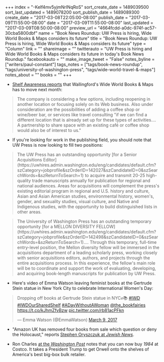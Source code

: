 +++
index = "-Kelf4mv5yjmNrINqRoS"
sort_create_date = 1489039500
sort_last_updated = 1489078200
sort_publish_date = 1489089300
create_date = "2017-03-08T22:05:00-08:00"
publish_date = "2017-03-09T11:55:00-08:00"
date = "2017-03-09T11:55:00-08:00"
last_updated = "2017-03-09T08:50:00-08:00"
preview_url = "4664fcdd-a0dc-974f-ac57-30cba5800dbf"
name = "Book News Roundup: UW Press is hiring, Wide World Books & Maps considers its future"
title = "Book News Roundup: UW Press is hiring, Wide World Books & Maps considers its future"
type = "Column"
link = ""
shareimage = ""
twitterauto = "UW Press is hiring and Wide World Books & Maps considers its future in today's Book News Roundup."
facebookauto = ""
make_image_tweet = "False"
notes_byline = ["writers/paul-constant"]
tags_notes = ["tags/book-news-roundup", "tags/university-of-washington-press", "tags/wide-world-travel-&amp;-maps"]
notes_about = ""
books = ""
+++
* [Shelf Awareness reports](http://www.shelf-awareness.com/issue.html?issue=2952#m35724) that Wallingford's Wide World Books & Maps has to move next month:

<blockquote>The company is considering a few options, including reopening in another location or focusing solely on its Web business. Also under consideration are the possibilities of adding a coffee shop or wine/beer bar, or services like travel consulting "if we can find a different location that is already set up for these types of activities.... A partnership to share space with an existing café or coffee shop would also be of interest to us."</blockquote>

* If you're looking for work in the publishing field, you should note that UW Press is now looking to fill two positions:

<blockquote>The UW Press has an outstanding opportunity [for a Senior Acquisitions Editor](https://uwhires.admin.washington.edu/eng/candidates/default.cfm?szCategory=jobprofile&szOrderID=142027&szCandidateID=0&szSearchWords=&szReturnToSearch=1) to acquire and transmit 20-25 high-quality trade manuscripts annually for publication for regional and national audiences. Areas for acquisitions will complement the press's existing editorial program in regional and U.S. history and culture, Asian and Asian American studies, environmental history, women's, gender, and sexuality studies, visual culture, and Native and Indigenous studies, with the opportunity to build distinguished lists in other areas. </blockquote>

<blockquote>The University of Washington Press has an outstanding temporary opportunity [for a MELLON DIVERSITY FELLOW](https://uwhires.admin.washington.edu/eng/candidates/default.cfm?szCategory=jobprofile&szOrderID=142498&szCandidateID=0&szSearchWords=&szReturnToSearch=1).... Through this temporary, full-time entry-level position, the Mellon diversity fellow will be immersed in the acquisitions department of a leading scholarly press, working closely with senior acquisitions editors, authors, and projects through the entire acquisitions process. In this experience, the fellow's main role will be to coordinate and support the work of evaluating, developing, and acquiring book-length manuscripts for publication by UW Press.</blockquote>

* Here's video of Emma Watson leaving feminist books at the Gertrude Stein statue in New York City to celebrate International Women's Day:

<blockquote class="twitter-tweet" data-lang="en"><p lang="en" dir="ltr">Dropping off books at Gertrude Stein statue in NYC✊📚 <a href="https://twitter.com/hashtag/IWD?src=hash">#IWD</a> <a href="https://twitter.com/hashtag/IWDOurSharedShelf?src=hash">#IWDOurSharedShelf</a> <a href="https://twitter.com/hashtag/ADayWithoutAWoman?src=hash">#ADayWithoutAWoman</a> <a href="https://twitter.com/the_bookfairies">@the_bookfairies</a> <a href="https://t.co/kJhmZfvBzw">https://t.co/kJhmZfvBzw</a> <a href="https://t.co/rb81acPFkn">pic.twitter.com/rb81acPFkn</a></p>&mdash; Emma Watson (@EmmaWatson) <a href="https://twitter.com/EmmaWatson/status/839653520139776000">March 9, 2017</a></blockquote>

* "Amazon UK has removed four books from sale which question or deny the Holocaust," reports [Stephen Oryszczuk at *Jewish News*](http://jewishnews.timesofisrael.com/amazon-removes-holocaust-denial-books-from-sale/).


* Ron Charles [at the *Washington Post*](https://www.washingtonpost.com/entertainment/books/costco--yes-costco--now-stocks-orwells-1984/2017/03/08/36886588-0443-11e7-ad5b-d22680e18d10_story.html?tid=ss_tw&utm_term=.c5a7eec06d3d) notes that you can now buy *1984* at Costco. It takes a President Trump to get Orwell onto the shelves of America's best big-box bulk retailer.
